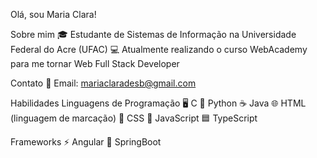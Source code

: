 Olá, sou Maria Clara! 

Sobre mim
🎓 Estudante de Sistemas de Informação na Universidade Federal do Acre (UFAC)
💻 Atualmente realizando o curso WebAcademy para me tornar Web Full Stack Developer

Contato
📧 Email: mariaclaradesb@gmail.com

Habilidades
Linguagens de Programação
🖥️ C
🐍 Python
☕ Java
🌐 HTML (linguagem de marcação)
🎨 CSS
📜 JavaScript
🟦 TypeScript

Frameworks
⚡ Angular
🌱 SpringBoot


<!---
Mariaclaradesb/Mariaclaradesb is a ✨ special ✨ repository because its `README.md` (this file) appears on your GitHub profile.
You can click the Preview link to take a look at your changes.
--->
